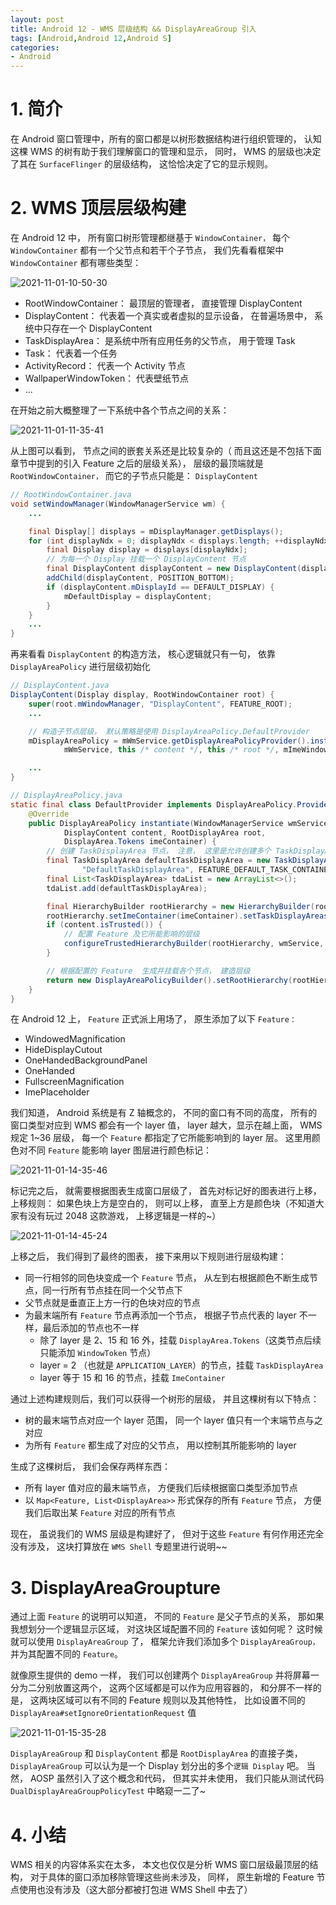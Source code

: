 ```yaml
---
layout: post
title: Android 12 - WMS 层级结构 && DisplayAreaGroup 引入
tags: [Android,Android 12,Android S]
categories: 
- Android
---
```



# 1. 简介

在 Android 窗口管理中，所有的窗口都是以树形数据结构进行组织管理的， 认知这棵 WMS 的树有助于我们理解窗口的管理和显示， 同时， WMS 的层级也决定了其在 `SurfaceFlinger` 的层级结构， 这恰恰决定了它的显示规则。

# 2. WMS 顶层层级构建

在 Android 12 中， 所有窗口树形管理都继基于 `WindowContainer，` 每个 `WindowContainer` 都有一个父节点和若干个子节点， 我们先看看框架中 `WindowContainer` 都有哪些类型：

![2021-11-01-10-50-30](http://image.hanschen.site/master/2021-11-01-10-50-30.png)

 - RootWindowContainer： 最顶层的管理者， 直接管理 DisplayContent
 - DisplayContent： 代表着一个真实或者虚拟的显示设备， 在普遍场景中， 系统中只存在一个 DisplayContent
 - TaskDisplayArea： 是系统中所有应用任务的父节点， 用于管理 Task
 - Task： 代表着一个任务
 - ActivityRecord： 代表一个 Activity 节点
 - WallpaperWindowToken： 代表壁纸节点
 - ...


<!-- more -->

在开始之前大概整理了一下系统中各个节点之间的关系： 

![2021-11-01-11-35-41](http://image.hanschen.site/master/2021-11-01-11-35-41.png)


从上图可以看到， 节点之间的嵌套关系还是比较复杂的（ 而且这还是不包括下面章节中提到的引入 Feature 之后的层级关系）， 层级的最顶端就是 `RootWindowContainer，` 而它的子节点只能是： `DisplayContent`

```java
// RootWindowContainer.java
void setWindowManager(WindowManagerService wm) {
    ...

    final Display[] displays = mDisplayManager.getDisplays();
    for (int displayNdx = 0; displayNdx < displays.length; ++displayNdx) {
        final Display display = displays[displayNdx];
        // 为每一个 Display 挂载一个 DisplayContent 节点
        final DisplayContent displayContent = new DisplayContent(display, this);
        addChild(displayContent, POSITION_BOTTOM);
        if (displayContent.mDisplayId == DEFAULT_DISPLAY) {
            mDefaultDisplay = displayContent;
        }
    }
    ...
}
```

再来看看 `DisplayContent` 的构造方法， 核心逻辑就只有一句， 依靠 `DisplayAreaPolicy` 进行层级初始化

```java
// DisplayContent.java
DisplayContent(Display display, RootWindowContainer root) {
    super(root.mWindowManager, "DisplayContent", FEATURE_ROOT);
    ...

    // 构造子节点层级， 默认策略是使用 DisplayAreaPolicy.DefaultProvider
    mDisplayAreaPolicy = mWmService.getDisplayAreaPolicyProvider().instantiate(
            mWmService, this /* content */, this /* root */, mImeWindowsContainer);

    ...
}
```

```java
// DisplayAreaPolicy.java
static final class DefaultProvider implements DisplayAreaPolicy.Provider {
    @Override
    public DisplayAreaPolicy instantiate(WindowManagerService wmService,
            DisplayContent content, RootDisplayArea root,
            DisplayArea.Tokens imeContainer) {
        // 创建 TaskDisplayArea 节点， 注意， 这里是允许创建多个 TaskDisplayArea 并添加的
        final TaskDisplayArea defaultTaskDisplayArea = new TaskDisplayArea(content, wmService,
                "DefaultTaskDisplayArea", FEATURE_DEFAULT_TASK_CONTAINER);
        final List<TaskDisplayArea> tdaList = new ArrayList<>();
        tdaList.add(defaultTaskDisplayArea);

        final HierarchyBuilder rootHierarchy = new HierarchyBuilder(root);
        rootHierarchy.setImeContainer(imeContainer).setTaskDisplayAreas(tdaList);
        if (content.isTrusted()) {
            // 配置 Feature 及它所能影响的层级
            configureTrustedHierarchyBuilder(rootHierarchy, wmService, content);
        }

        // 根据配置的 Feature  生成并挂载各个节点， 建造层级
        return new DisplayAreaPolicyBuilder().setRootHierarchy(rootHierarchy).build(wmService);
    }
}
```

在 Android 12 上， `Feature` 正式派上用场了， 原生添加了以下 `Feature：`

 - WindowedMagnification
 - HideDisplayCutout
 - OneHandedBackgroundPanel
 - OneHanded
 - FullscreenMagnification
 - ImePlaceholder

我们知道， Android 系统是有 Z 轴概念的， 不同的窗口有不同的高度， 所有的窗口类型对应到 WMS 都会有一个 layer 值， layer 越大，显示在越上面， WMS 规定 1~36 层级， 每一个 `Feature` 都指定了它所能影响到的 layer 层。 这里用颜色对不同 `Feature` 能影响 layer 图层进行颜色标记：


![2021-11-01-14-35-46](http://image.hanschen.site/master/2021-11-01-14-35-46.png)


标记完之后， 就需要根据图表生成窗口层级了， 首先对标记好的图表进行上移， 上移规则： 如果色块上方是空白的， 则可以上移， 直至上方是颜色块（不知道大家有没有玩过 2048 这款游戏， 上移逻辑是一样的~）

![2021-11-01-14-45-24](http://image.hanschen.site/master/2021-11-01-14-45-24.png)

上移之后， 我们得到了最终的图表， 接下来用以下规则进行层级构建：

 - 同一行相邻的同色块变成一个 `Feature` 节点， 从左到右根据颜色不断生成节点，同一行所有节点挂在同一个父节点下
 - 父节点就是垂直正上方一行的色块对应的节点
 - 为最末端所有 `Feature` 节点再添加一个节点， 根据子节点代表的 layer 不一样，最后添加的节点也不一样
    - 除了 layer 是 2、15 和 16 外，挂载 `DisplayArea.Tokens`（这类节点后续只能添加 `WindowToken` 节点）
    - layer = 2 （也就是 `APPLICATION_LAYER`）的节点，挂载 `TaskDisplayArea`
    - layer 等于 15 和 16 的节点，挂载 `ImeContainer` 

通过上述构建规则后，我们可以获得一个树形的层级， 并且这棵树有以下特点： 

 - 树的最末端节点对应一个 layer 范围， 同一个 layer 值只有一个末端节点与之对应
 - 为所有 `Feature` 都生成了对应的父节点， 用以控制其所能影响的 layer

生成了这棵树后， 我们会保存两样东西：

 - 所有 layer 值对应的最末端节点， 方便我们后续根据窗口类型添加节点
 - 以 `Map<Feature, List<DisplayArea>>`  形式保存的所有 `Feature` 节点， 方便我们后取出某 `Feature` 对应的所有节点

现在， 虽说我们的 WMS 层级是构建好了， 但对于这些 `Feature` 有何作用还完全没有涉及， 这块打算放在 `WMS Shell` 专题里进行说明~~


# 3. DisplayAreaGroupture

通过上面 `Feature` 的说明可以知道， 不同的 `Feature` 是父子节点的关系， 那如果我想划分一个逻辑显示区域， 对这块区域配置不同的 `Feature` 该如何呢？ 这时候就可以使用 `DisplayAreaGroup` 了， 框架允许我们添加多个 `DisplayAreaGroup，` 并为其配置不同的 `Feature`。

就像原生提供的 demo 一样， 我们可以创建两个 `DisplayAreaGroup` 并将屏幕一分为二分别放置这两个， 这两个区域都是可以作为应用容器的， 和分屏不一样的是， 这两块区域可以有不同的 Feature 规则以及其他特性， 比如设置不同的 `DisplayArea#setIgnoreOrientationRequest` 值


![2021-11-01-15-35-28](http://image.hanschen.site/master/2021-11-01-15-35-28.png)

`DisplayAreaGroup` 和 `DisplayContent` 都是 `RootDisplayArea` 的直接子类， `DisplayAreaGroup` 可以认为是一个 Display 划分出的多个`逻辑 Display` 吧。 当然， AOSP 虽然引入了这个概念和代码， 但其实并未使用， 我们只能从测试代码 `DualDisplayAreaGroupPolicyTest` 中略窥一二了~      

# 4. 小结

WMS 相关的内容体系实在太多， 本文也仅仅是分析 WMS 窗口层级最顶层的结构， 对于具体的窗口添加移除管理这些尚未涉及， 同样， 原生新增的 Feature 节点使用也没有涉及（这大部分都被打包进 WMS Shell 中去了）
